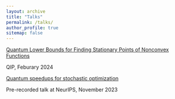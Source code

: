 ```yaml
---
layout: archive
title: "Talks"
permalink: /talks/
author_profile: true
sitemap: false
---
```



[Quantum Lower Bounds for Finding Stationary Points of Nonconvex Functions](https://www.youtube.com/watch?v=24ZJyB9JfTs&t=928s)

QIP, Feburary 2024

[Quantum speedups for stochastic optimization](https://recorder-v3.slideslive.com/?share=88602&s=8db9eb5c-9669-4695-aaf1-12239a81d4b6)

Pre-recorded talk at NeurIPS, November 2023
